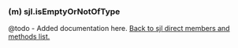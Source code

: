 ### (m) sjl.isEmptyOrNotOfType
@todo - Added documentation here.
[Back to sjl direct members and methods list.](#sjl-direct-members-and-methods)
